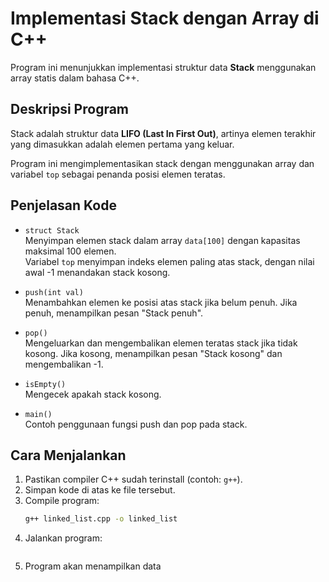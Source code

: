 # Implementasi Stack dengan Array di C++

Program ini menunjukkan implementasi struktur data **Stack** menggunakan array statis dalam bahasa C++.

## Deskripsi Program

Stack adalah struktur data **LIFO (Last In First Out)**, artinya elemen terakhir yang dimasukkan adalah elemen pertama yang keluar.

Program ini mengimplementasikan stack dengan menggunakan array dan variabel `top` sebagai penanda posisi elemen teratas.

## Penjelasan Kode

- `struct Stack`  
  Menyimpan elemen stack dalam array `data[100]` dengan kapasitas maksimal 100 elemen.  
  Variabel `top` menyimpan indeks elemen paling atas stack, dengan nilai awal -1 menandakan stack kosong.

- `push(int val)`  
  Menambahkan elemen ke posisi atas stack jika belum penuh. Jika penuh, menampilkan pesan "Stack penuh".

- `pop()`  
  Mengeluarkan dan mengembalikan elemen teratas stack jika tidak kosong. Jika kosong, menampilkan pesan "Stack kosong" dan mengembalikan -1.

- `isEmpty()`  
  Mengecek apakah stack kosong.

- `main()`  
  Contoh penggunaan fungsi push dan pop pada stack.


## Cara Menjalankan

1. Pastikan compiler C++ sudah terinstall (contoh: `g++`).
2. Simpan kode di atas ke file tersebut.
3. Compile program:
   ```bash
   g++ linked_list.cpp -o linked_list
4. Jalankan program:
   ```bash ./program
5. Program akan menampilkan data 

